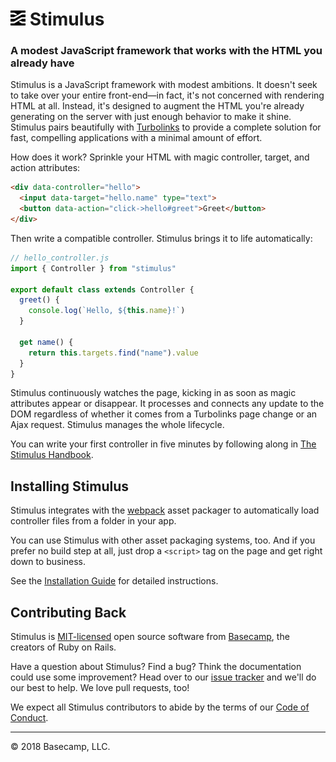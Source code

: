 # <img src="assets/logo.svg?sanitize=true" width="24" height="24" alt="Stimulus"> Stimulus

### A modest JavaScript framework that works with the HTML you already have

Stimulus is a JavaScript framework with modest ambitions. It doesn't seek to take over your entire front-end—in fact, it's not concerned with rendering HTML at all. Instead, it's designed to augment the HTML you're already generating on the server with just enough behavior to make it shine. Stimulus pairs beautifully with [Turbolinks](https://github.com/turbolinks/turbolinks) to provide a complete solution for fast, compelling applications with a minimal amount of effort.

How does it work? Sprinkle your HTML with magic controller, target, and action attributes:

```html
<div data-controller="hello">
  <input data-target="hello.name" type="text">
  <button data-action="click->hello#greet">Greet</button>
</div>
```

Then write a compatible controller. Stimulus brings it to life automatically:

```js
// hello_controller.js
import { Controller } from "stimulus"

export default class extends Controller {
  greet() {
    console.log(`Hello, ${this.name}!`)
  }

  get name() {
    return this.targets.find("name").value
  }
}
```

Stimulus continuously watches the page, kicking in as soon as magic attributes appear or disappear. It processes and connects any update to the DOM regardless of whether it comes from a Turbolinks page change or an Ajax request. Stimulus manages the whole lifecycle.

You can write your first controller in five minutes by following along in [The Stimulus Handbook](handbook/README.md).

## Installing Stimulus

Stimulus integrates with the [webpack](https://webpack.js.org/) asset packager to automatically load controller files from a folder in your app.

You can use Stimulus with other asset packaging systems, too. And if you prefer no build step at all, just drop a `<script>` tag on the page and get right down to business.

See the [Installation Guide](INSTALLING.md) for detailed instructions.

## Contributing Back

Stimulus is [MIT-licensed](LICENSE.md) open source software from [Basecamp](https://basecamp.com/), the creators of Ruby on Rails.

Have a question about Stimulus? Find a bug? Think the documentation could use some improvement? Head over to our [issue tracker](https://github.com/stimulusjs/stimulus/issues) and we'll do our best to help. We love pull requests, too!

We expect all Stimulus contributors to abide by the terms of our [Code of Conduct](CONDUCT.md).

---

© 2018 Basecamp, LLC.
